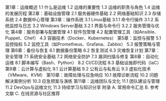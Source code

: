 第1章：运维概述
1.1 什么是运维
1.2 运维的重要性
1.3 运维的职责与角色
1.4 运维的发展历程
第2章：基础设施管理
2.1 服务器硬件基础
2.2 网络基础知识
2.3 存储系统
2.4 数据中心管理
第3章：操作系统
3.1 Linux基础
3.1.1 命令行操作
3.1.2 系统监控与日志
3.2 Windows Server基础
3.2.1 界面与命令行
3.2.2 服务管理与优化
第4章：服务部署与配置管理
4.1 软件包管理
4.2 配置管理工具（如Ansible、Puppet、Chef）
4.3 容器技术（Docker、Kubernetes）
第5章：监控与报警
5.1 监控指标
5.2 监控工具（如Prometheus、Grafana、Zabbix）
5.3 报警策略与管理
第6章：备份与恢复
6.1 数据备份策略
6.2 恢复测试
6.3 灾难恢复计划
第7章：安全管理
7.1 系统安全基础
7.2 网络安全防护
7.3 漏洞扫描与修复
第8章：自动化运维
8.1 脚本编写（Bash、Python）
8.2 CI/CD流程
8.3 基础设施即代码（IaC）
第9章：云计算与虚拟化
9.1 云计算基础
9.2 公有云与私有云
9.3 虚拟化技术（VMware、KVM）
第10章：故障处理与应急响应
10.1 故障诊断流程
10.2 问题解决案例分析
10.3 应急预案与演练
第11章：运维团队与文化
11.1 团队建设与管理
11.2 DevOps与运维文化
11.3 持续学习与知识分享
附录
A. 常用命令汇总
B. 参考文献
C. 在线资源与社区推荐